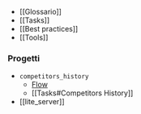 - [[Glossario]]
- [[Tasks]]
- [[Best practices]]
- [[Tools]]

### Progetti
- `competitors_history`
	- [Flow](Flow.md)
	- [[Tasks#Competitors History]]
- [[lite_server]]